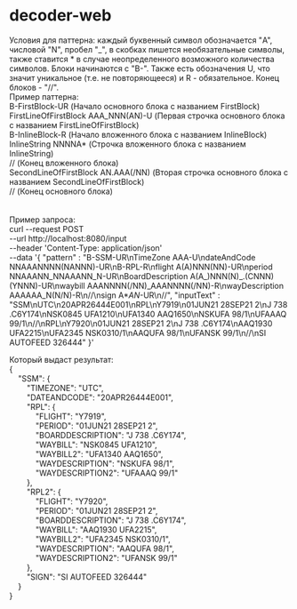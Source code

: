 # decoder-web
Условия для паттерна: каждый буквенный символ обозначается "A", числовой "N", пробел "\_", в скобках пишется необязательные символы, также ставится * в случае неопределенного возможного количества символов. Блоки начинаются с "B-". Также есть обозначения U, что значит уникальное (т.е. не повторяющееся) и R - обязательное. Конец блоков - "//".</br>
Пример паттерна:</br>
B-FirstBlock-UR   (Начало основного блока с названием FirstBlock)</br>
FirstLineOfFirstBlock AAA_NNN(AN)-U    (Первая строчка основного блока с названием FirstLineOfFirstBlock)</br>
B-InlineBlock-R    (Начало вложенного блока с названием InlineBlock)</br>
InlineString NNNNA*   (Строчка вложенного блока с названием InlineString)</br>
//  (Конец вложенного блока)</br>
SecondLineOfFirstBlock AN.AAA(/NN) (Вторая строчка основного блока с названием SecondLineOfFirstBlock)</br>
// (Конец основного блока)</br>
</br>
</br>
Пример запроса: </br>
curl --request POST \
  --url http://localhost:8080/input \
  --header 'Content-Type: application/json' \
  --data '{
	"pattern" : "B-SSM-UR\nTimeZone AAA-U\ndateAndCode NNAAANNNN(NANNN)-UR\nB-RPL-R\nflight A(A)NNN(NN)-UR\nperiod NNAAANN_NNAAANN_N-UR\nBoardDescription A(A\_)NNN(N)\_.(CNNN)(YNNN)-UR\nwaybill AAANNNN(/NN)\_AAANNNN(/NN)-R\nwayDescription AAAAAA_N(N/N)-R\n//\nsign A*_*A*_*N*-UR\n//",
	"inputText" : "SSM\nUTC\n20APR26444E001\nRPL\nY7919\n01JUN21 28SEP21 2\nJ 738 .C6Y174\nNSK0845 UFA1210\nUFA1340 AAQ1650\nNSKUFA 98/1\nUFAAAQ 99/1\n//\nRPL\nY7920\n01JUN21 28SEP21 2\nJ 738 .C6Y174\nAAQ1930 UFA2215\nUFA2345 NSK0310/1\nAAQUFA 98/1\nUFANSK 99/1\n//\nSI AUTOFEED 326444"
}'

Который выдаст результат:</br>
{</br>
  &nbsp;&nbsp;&nbsp;&nbsp;"SSM": {</br>
    &nbsp;&nbsp;&nbsp;&nbsp;&nbsp;&nbsp;&nbsp;&nbsp;"TIMEZONE": "UTC",</br>
    &nbsp;&nbsp;&nbsp;&nbsp;&nbsp;&nbsp;&nbsp;&nbsp;"DATEANDCODE": "20APR26444E001",</br>
    &nbsp;&nbsp;&nbsp;&nbsp;&nbsp;&nbsp;&nbsp;&nbsp;"RPL": {</br>
      &nbsp;&nbsp;&nbsp;&nbsp;&nbsp;&nbsp;&nbsp;&nbsp;&nbsp;&nbsp;&nbsp;&nbsp;"FLIGHT": "Y7919",</br>
      &nbsp;&nbsp;&nbsp;&nbsp;&nbsp;&nbsp;&nbsp;&nbsp;&nbsp;&nbsp;&nbsp;&nbsp;"PERIOD": "01JUN21 28SEP21 2",</br>
      &nbsp;&nbsp;&nbsp;&nbsp;&nbsp;&nbsp;&nbsp;&nbsp;&nbsp;&nbsp;&nbsp;&nbsp;"BOARDDESCRIPTION": "J 738 .C6Y174",</br>
      &nbsp;&nbsp;&nbsp;&nbsp;&nbsp;&nbsp;&nbsp;&nbsp;&nbsp;&nbsp;&nbsp;&nbsp;"WAYBILL": "NSK0845 UFA1210",</br>
      &nbsp;&nbsp;&nbsp;&nbsp;&nbsp;&nbsp;&nbsp;&nbsp;&nbsp;&nbsp;&nbsp;&nbsp;"WAYBILL2": "UFA1340 AAQ1650",</br>
      &nbsp;&nbsp;&nbsp;&nbsp;&nbsp;&nbsp;&nbsp;&nbsp;&nbsp;&nbsp;&nbsp;&nbsp;"WAYDESCRIPTION": "NSKUFA 98/1",</br>
      &nbsp;&nbsp;&nbsp;&nbsp;&nbsp;&nbsp;&nbsp;&nbsp;&nbsp;&nbsp;&nbsp;&nbsp;"WAYDESCRIPTION2": "UFAAAQ 99/1"</br>
    &nbsp;&nbsp;&nbsp;&nbsp;&nbsp;&nbsp;&nbsp;&nbsp;},</br>
    &nbsp;&nbsp;&nbsp;&nbsp;&nbsp;&nbsp;&nbsp;&nbsp;"RPL2": {</br>
      &nbsp;&nbsp;&nbsp;&nbsp;&nbsp;&nbsp;&nbsp;&nbsp;&nbsp;&nbsp;&nbsp;&nbsp;"FLIGHT": "Y7920",</br>
      &nbsp;&nbsp;&nbsp;&nbsp;&nbsp;&nbsp;&nbsp;&nbsp;&nbsp;&nbsp;&nbsp;&nbsp;"PERIOD": "01JUN21 28SEP21 2",</br>
      &nbsp;&nbsp;&nbsp;&nbsp;&nbsp;&nbsp;&nbsp;&nbsp;&nbsp;&nbsp;&nbsp;&nbsp;"BOARDDESCRIPTION": "J 738 .C6Y174",</br>
      &nbsp;&nbsp;&nbsp;&nbsp;&nbsp;&nbsp;&nbsp;&nbsp;&nbsp;&nbsp;&nbsp;&nbsp;"WAYBILL": "AAQ1930 UFA2215",</br>
      &nbsp;&nbsp;&nbsp;&nbsp;&nbsp;&nbsp;&nbsp;&nbsp;&nbsp;&nbsp;&nbsp;&nbsp;"WAYBILL2": "UFA2345 NSK0310/1",</br>
      &nbsp;&nbsp;&nbsp;&nbsp;&nbsp;&nbsp;&nbsp;&nbsp;&nbsp;&nbsp;&nbsp;&nbsp;"WAYDESCRIPTION": "AAQUFA 98/1",</br>
      &nbsp;&nbsp;&nbsp;&nbsp;&nbsp;&nbsp;&nbsp;&nbsp;&nbsp;&nbsp;&nbsp;&nbsp;"WAYDESCRIPTION2": "UFANSK 99/1"</br>
    &nbsp;&nbsp;&nbsp;&nbsp;&nbsp;&nbsp;&nbsp;&nbsp;},</br>
    &nbsp;&nbsp;&nbsp;&nbsp;&nbsp;&nbsp;&nbsp;&nbsp;"SIGN": "SI AUTOFEED 326444"</br>
  &nbsp;&nbsp;&nbsp;&nbsp;}</br>
}</br>
